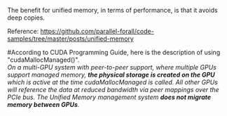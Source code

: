 The benefit for unified memory, in terms of performance, is that it avoids deep copies. <br>

Reference:
https://github.com/parallel-forall/code-samples/tree/master/posts/unified-memory


#According to CUDA Programming Guide, here is the description of using "cudaMallocManaged()".<br>
<i>
On a multi-GPU system with peer-to-peer support, where multiple GPUs support 
managed memory, <b>the physical storage is created on the GPU</b> which is active at 
the time cudaMallocManaged is called. 
All other GPUs will reference the data at reduced bandwidth via peer mappings over the PCIe bus. 
The Unified Memory management system <b>does not migrate memory between GPUs</b>.
</i>

